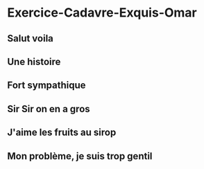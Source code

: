 # Exercice-Cadavre-Exquis-Omar
## Salut voila
## Une histoire
## Fort sympathique
## Sir Sir on en a gros
## J'aime les fruits au sirop
## Mon problème, je suis trop gentil
